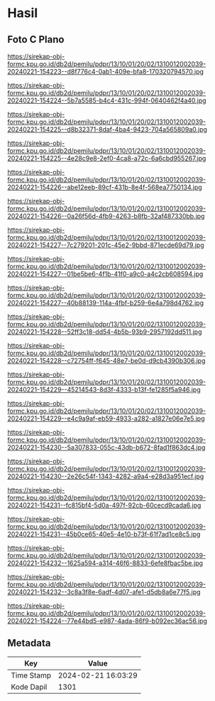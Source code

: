 # Hasil

## Foto C Plano

https://sirekap-obj-formc.kpu.go.id/db2d/pemilu/pdpr/13/10/01/20/02/1310012002039-20240221-154223--d8f776c4-0ab1-409e-bfa8-170320794570.jpg

https://sirekap-obj-formc.kpu.go.id/db2d/pemilu/pdpr/13/10/01/20/02/1310012002039-20240221-154224--5b7a5585-b4c4-431c-994f-0640462f4a40.jpg

https://sirekap-obj-formc.kpu.go.id/db2d/pemilu/pdpr/13/10/01/20/02/1310012002039-20240221-154225--d8b32371-8daf-4ba4-9423-704a565809a0.jpg

https://sirekap-obj-formc.kpu.go.id/db2d/pemilu/pdpr/13/10/01/20/02/1310012002039-20240221-154225--4e28c9e8-2ef0-4ca8-a72c-6a6cbd955267.jpg

https://sirekap-obj-formc.kpu.go.id/db2d/pemilu/pdpr/13/10/01/20/02/1310012002039-20240221-154226--abe12eeb-89cf-431b-8e4f-568ea7750134.jpg

https://sirekap-obj-formc.kpu.go.id/db2d/pemilu/pdpr/13/10/01/20/02/1310012002039-20240221-154226--0a26f56d-4fb9-4263-b8fb-32af487330bb.jpg

https://sirekap-obj-formc.kpu.go.id/db2d/pemilu/pdpr/13/10/01/20/02/1310012002039-20240221-154227--7c279201-201c-45e2-9bbd-871ecde69d79.jpg

https://sirekap-obj-formc.kpu.go.id/db2d/pemilu/pdpr/13/10/01/20/02/1310012002039-20240221-154227--01be5be6-4f1b-41f0-a9c0-a4c2cb608594.jpg

https://sirekap-obj-formc.kpu.go.id/db2d/pemilu/pdpr/13/10/01/20/02/1310012002039-20240221-154227--40b88139-114a-4fbf-b259-6e4a798d4762.jpg

https://sirekap-obj-formc.kpu.go.id/db2d/pemilu/pdpr/13/10/01/20/02/1310012002039-20240221-154228--52ff3c18-dd54-4b5b-93b9-2957192dd511.jpg

https://sirekap-obj-formc.kpu.go.id/db2d/pemilu/pdpr/13/10/01/20/02/1310012002039-20240221-154228--c72754ff-f645-48e7-be0d-d9cb4390b306.jpg

https://sirekap-obj-formc.kpu.go.id/db2d/pemilu/pdpr/13/10/01/20/02/1310012002039-20240221-154229--45214543-8d3f-4333-b13f-fe1285f5a946.jpg

https://sirekap-obj-formc.kpu.go.id/db2d/pemilu/pdpr/13/10/01/20/02/1310012002039-20240221-154229--e4c9a9af-eb59-4933-a282-a1827e06e7e5.jpg

https://sirekap-obj-formc.kpu.go.id/db2d/pemilu/pdpr/13/10/01/20/02/1310012002039-20240221-154230--5a307833-055c-43db-b672-8fad1f863dc4.jpg

https://sirekap-obj-formc.kpu.go.id/db2d/pemilu/pdpr/13/10/01/20/02/1310012002039-20240221-154230--2e26c54f-1343-4282-a9a4-e28d3a951ecf.jpg

https://sirekap-obj-formc.kpu.go.id/db2d/pemilu/pdpr/13/10/01/20/02/1310012002039-20240221-154231--fc815bf4-5d0a-497f-92cb-60cecd9cada6.jpg

https://sirekap-obj-formc.kpu.go.id/db2d/pemilu/pdpr/13/10/01/20/02/1310012002039-20240221-154231--45b0ce65-40e5-4e10-b73f-61f7ad1ce8c5.jpg

https://sirekap-obj-formc.kpu.go.id/db2d/pemilu/pdpr/13/10/01/20/02/1310012002039-20240221-154232--1625a594-a314-46f6-8833-6efe8fbac5be.jpg

https://sirekap-obj-formc.kpu.go.id/db2d/pemilu/pdpr/13/10/01/20/02/1310012002039-20240221-154232--3c8a3f8e-6adf-4d07-afe1-d5db8a6e77f5.jpg

https://sirekap-obj-formc.kpu.go.id/db2d/pemilu/pdpr/13/10/01/20/02/1310012002039-20240221-154224--77e44bd5-e987-4ada-86f9-b092ec36ac56.jpg


## Metadata

| Key        | Value               |
| ---------- | ------------------- |
| Time Stamp | 2024-02-21 16:03:29 |
| Kode Dapil | 1301                |



